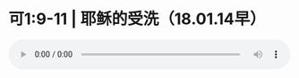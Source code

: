 # 可1:9-11 | 耶稣的受洗（18.01.14早）

<audio style="width: 100%;" preload="false" controls controlslist="nodownload"><source src="http://file.simai.life/audio/mp3/old/19492.mp3" type="audio/mpeg">Your browser does not support the audio element.</audio>


